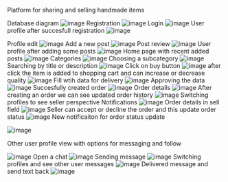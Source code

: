 Platform for sharing and selling handmade items

Database diagram
![image](https://github.com/user-attachments/assets/63dadeb5-9c8d-48ef-a52a-fe748025c1f2)
Registration
![image](https://github.com/user-attachments/assets/3627ec36-8a0c-43e1-94f2-00b002152d07)
Login
![image](https://github.com/user-attachments/assets/94d4e1f7-c7df-49a8-9ab7-1c00075864b1)
User profile after succesfull registration
![image](https://github.com/user-attachments/assets/934c7057-2519-4209-9570-8981aff11e49)

Profile edit
![image](https://github.com/user-attachments/assets/5134178d-a38b-42d7-9cd1-84ddb44b8caf)
Add a new post
![image](https://github.com/user-attachments/assets/c2b98078-ec84-41fa-953b-f84322b19f7b)
Post review
![image](https://github.com/user-attachments/assets/54e53ea3-f892-4249-bfb1-8b06640853cd)
User profile after adding some posts
![image](https://github.com/user-attachments/assets/e24d7741-63c3-4b5d-954b-5cb4116bf58f)
Home page with recent added posts
![image](https://github.com/user-attachments/assets/582f6fe4-3ca9-4084-a477-07e6536b3e70)
Categories
![image](https://github.com/user-attachments/assets/111543c0-f517-4593-9310-db8d2c487672)
Choosing a subcategory
![image](https://github.com/user-attachments/assets/10247195-a8b9-4325-a130-be29d74a1e84)
Searching by title or description
![image](https://github.com/user-attachments/assets/687fc98a-c79d-4398-8ba8-baa619846a1f)
Click on buy button
![image](https://github.com/user-attachments/assets/3f5793b8-995e-45af-a347-c03ea34eb940)
after click the item is added to shopping cart and can increase or decrease quality
![image](https://github.com/user-attachments/assets/ad8102c1-3488-4d8a-85e0-a93565ac01c3)
Fill wtih data for delivery
![image](https://github.com/user-attachments/assets/b717555e-4705-419f-b7ac-aaa33b76e76d)
Approving the data
![image](https://github.com/user-attachments/assets/d3581f58-c71a-4121-8f88-00d9790baf6a)
Succesfully created order
![image](https://github.com/user-attachments/assets/a454576f-b649-4f96-af34-c4f3d10da95b)
Order details
![image](https://github.com/user-attachments/assets/d8e78586-05ac-47ab-9959-452269fada89)
After creating an order we can see updated order history
![image](https://github.com/user-attachments/assets/3b57e9cf-0500-4a79-8a9e-8cf65d6b1dfa)
Switching profiles to see seller perspective
Notifications
![image](https://github.com/user-attachments/assets/9503a917-32cf-4a32-b047-0e97b912cc8a)
Order details in sell field
![image](https://github.com/user-attachments/assets/4375c830-8086-4b5e-bfea-f0e5c16505ae)
Seller can accept or decline the order and this update order status
![image](https://github.com/user-attachments/assets/0e36514d-7a4b-40e6-9998-4dcf32d3f9af)
New notificaiton for order status update

![image](https://github.com/user-attachments/assets/06d0feca-9d6e-44dd-9520-4eaa33e1051b)

Other user profile view with options for messaging and follow

![image](https://github.com/user-attachments/assets/547d9379-bd53-4e28-a440-f4e76c7a8fa1)
Open a chat
![image](https://github.com/user-attachments/assets/2e595bc3-e0fa-46de-94b6-fe75a3d341da)
Sending message
![image](https://github.com/user-attachments/assets/73827eca-2039-447e-9698-19421f1a19b2)
Switching profiles and see other user messages
![image](https://github.com/user-attachments/assets/2d8e9ca9-7d9a-4a63-8ad3-89e8e46a92bf)
Delivered message and send text back
![image](https://github.com/user-attachments/assets/e64811e3-ee77-4e7f-9d06-005e13ca70c9)


























